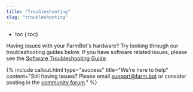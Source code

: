 ```yaml
---
title: "Troubleshooting"
slug: "troubleshooting"
---
```


* toc
{:toc}

Having issues with your FarmBot's hardware? Try looking through our troubleshooting guides below. If you have software related issues, please see the [Software Troubleshooting Guide](https://software.farm.bot/docs/troubleshooting).

{%
include callout.html
type="success"
title="We're here to help"
content="Still having issues? Please email support@farm.bot or consider posting in the [community forum](https://forum.farmbot.org)."
%}



<style>
.hub-container {
  max-width: 1350px;
}

h1 {
  font-family: Inknut Antiqua;
}
  
a[title="Guides"] {
  color: #f4f4f4!important;
  border-bottom: 5px solid #f4f4f4;
  padding-bottom: 20px!important;
}
  
a[title="Guides"]:hover {
  color: white!important;
  border-bottom-color: white;
}
  
#hub-header li a:hover {
  box-shadow: none!important;
}
</style>

<meta name="theme-color" content="#942401">

